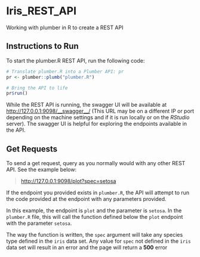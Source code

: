 # Iris_REST_API
Working with plumber in R to create a REST API

## Instructions to Run
To start the plumber.R REST API, run the following code:

```r
# Translate plumber.R into a Plumber API: pr
pr <- plumber::plumb("plumber.R")

# Bring the API to life
pr$run()
```

While the REST API is running, the swagger UI will be available at http://127.0.0.1:9098/__swagger__/ (This URL may be on a different IP or port depending on the machine settings and if it is run locally or on the _RStudio_ server). The swagger UI is helpful for exploring the endpoints available in the API.

## Get Requests
To send a get request, query as you normally would with any other REST API. See the example below:

>http://127.0.0.1:9098/plot?spec=setosa

If the endpoint you provided exists in `plumber.R`, the API will attempt to run the code provided at the endpoint with any parameters provided.

In this example, the endpoint is `plot` and the parameter is `setosa`. In the `plumber.R` file, this will call the function defined below the `plot` endpoint with the parameter `setosa`.

The way the function is written, the `spec` argument will take any species type defined in the `iris` data set. Any value for `spec` not defined in the `iris` data set will result in an error and the page will return a __500__ error
